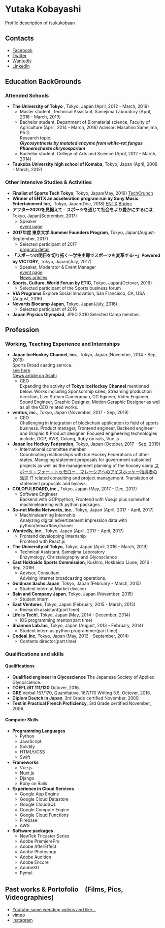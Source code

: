 # Yutaka Kobayashi
Profile description of tsukukobaan

## Contacts
* [Facebook](https://www.facebook.com/tsukukobaan)
* [Twitter](https://twitter.com/tsukukobaan)
* [Wantedly](https://www.wantedly.com/users/277413)
* [LinkedIn](www.linkedin.com/in/tsukukobaan)

## Education BackGrounds
### Attended Schools
- **The University of Tokyo** , Tokyo, Japan (April, 2012 - March, 2019)
  * Master student, Technical Assistant, Samejima Laboratory (April, 2016 - March, 2019)
  * Bachelor student, Department of Biomaterial science, Faculty of Agriculture (April, 2014 - March,  2016)
     Advisor: Masahiro Samejima, Ph.D. \
     Research topic: \
     ***Glycosynthesis by mutated enzyme from white-rot fungus Phanerochaete chrysosporium***
  * Bachelor student, College of Arts and Science (April, 2012 - March, 2014)
- **Tsukuba University high school of Komaba**, Tokyo, Japan (April, 2009 - March, 2012)
	
### Other Intensive Studies & Activities
- **Finalist of Sports Tech Tokyo**, Tokyo, Japan(May, 2019)
    [TechCrunch](https://jp.techcrunch.com/2019/04/26/sports-tech-tokyo-finalist-12/)
- **Winner of ENTX an acceleration program run by Sony Music Entertainment Inc,**, Tokyo, Japan(Dec, 2018)
    [ENTX](https://entx.jp/2018/)
    [Bridge](https://thebridge.jp/2018/12/entx-1st-batch-demo-day)
- **アフター2020を見据えて – スポーツを通じて社会をより豊かにするには**, Tokyo, Japan(September, 2017)　
  * Speaker\
    [event page](http://issuehub.jp/issues/sports/294)
- **2017年度 東京大学 Summer Founders Program**, Tokyo, Japan(August-September, 2017)　
  * Selected participant of 2017\
    [program detail](https://www.ducr.u-tokyo.ac.jp/activity/venture/sfp.html)
- **「スポーツの明日を切り拓く〜学生主導でスポーツを変革する〜」Powered by VICTORY**, Tokyo, Japan(July, 2017)　
  * Speaker, Moderator & Event Manager\
    [event page](https://techplay.jp/event/626615)\
    [News articles](https://victorysportsnews.com/articles/4820)
- **Sports, Culture, World Forum by ETIC**, Tokyo, Japan(Octover, 2016)
  * Selected participant of the Sports business forum
- **VIA Programs** Explore Social Innovation, San Francisco, CA, USA (August, 2016)
- **Novartis Biocamp Japan**, Tokyo, Japan(July, 2016)
  * Selected participant of 2016
- **Japan Physics Olympiad**, JPhO 2010 Selected Camp member.
	
## Profession
### Working, Teaching Experience and Internships
- **Japan IceHockey Channel, inc.**, Tokyo, Japan (November, 2014 - Sep, 2019)\
  Sports Broad casting service.\
	[see here](https://www.facebook.com/tokyo.icehockey.channel)\
	[News article on Asahi](http://www.asahi.com/articles/ASK5231LMK52UTQP001.html)
  * CEO\
  	Expanding the activity of **Tokyo IceHockey Channel** mentioned below.
	Works including Sponsorship sales, Streaming production direction, Live Stream Cameraman, CG Egineer, Video Engineer, Sound Engineer, Graphic Designer, Motion Geraphic Designer as well as all the CEO related works.
- **ventus, inc.**, Tokyo, Japan (November, 2017 - Sep, 2019)
  * CEO\
  	Challenging in integration of blockchain application to field of sports business.
	Product manager, Frontend engineer, Backend engineer and Graphic & Product designer.
	Focused engineering technologies include, GCP, AWS, Golang, Ruby on rails, Vue.js
- **Japan Ice Hockey Federation**, Tokyo, Japan (October, 2017 - Sep, 2019)
  * International committee member\
	Coordinating relationships with Ice Hockey Federations of other states.
	Managing statement proposals for government subsidied projects as well as the management planning of the hocoey camp
	[スポーツ・フォー・トゥモロー　マレーシアへのアイスホッケー指導者の派遣](https://www.mofa.go.jp/mofaj/p_pd/ep/page23_002797.html)
	IT related consulting and project management.
	Translation of statement proposals and bylaws.
- **COLOFULBOARD, inc.**, Tokyo, Japan (May, 2017 - Dec, 2017)
  * Software Engineer\
	Backend with GCP/python, Frontend with Vue.js plus somewhat machinelearning with python packages.
- **So-net Media Networks, inc.**, Tokyo, Japan (April, 2017 - April, 2017)
  * Machinelearning Internship\
	Analyzing digital advertizement impression data with python/tensorflow,chainer
- **Wantedly, inc.**, Tokyo, Japan (April, 2017 - April, 2017)
  * Frontend developping Internship\
	Frontend with React.js
- **The University of Tokyo**, Tokyo, Japan (April, 2016 - March, 2019)
  * Technical Assistant, Samejima Laboratory\
	Enzymology, Christalography and Glycoscience
- **East Hokkaido Sports Commission**, Kushiro, Hokkaido (June, 2016 - Sep, 2019)
  * Advisor, Consultant\
	Advising internet broadcasting operations.
- **Goldman Sachs Japan**, Tokyo, Japan (February - March, 2015)
  * Student intern at Market division
- **Bain and Company Japan**, Tokyo, Japan (November, 2015)
  * Student intern
- **East Ventures**, Tokyo, Japan (February, 2015 - March, 2015)
  * Research assistant(part time)
- **Life is Tech!**, Tokyo, Japan (May, 2014 - December, 2014)
  * iOS programming mentor(part time)
- **Shannon Lab.Inc**, Tokyo, Japan (August, 2013 - February, 2014)
  * Student intern as python programmer(part time)
- **Codeal.Inc**, Tokyo, Japan (May, 2013 - September, 2014)
  * Contents director(part time)

### Qualifications and skills
#### Qualifications
- **Qualified engineer in Glycoscience** The Japanese Society of Applied Glycoscience.
- **TOEFL iBT 111/120** Octover, 2016.
- **GRE** Verbal 157/170, Quantitative, 167/170 Writing 3.5, Octover, 2016.
- **Diplom Deutch in Japan**, 3rd Grade certified November, 2009.
- **Test in Practical French Proficiency**, 3rd Grade certified November, 2006.

#### Computer Skills
- **Programming Languages**
	* Python
	* JavaScript
	* Solidity
	* HTML5/CSS
	* Swift
- **Frameworks**
	* Vue.js
	* Nuxt.js
	* Django
	* Ruby on Rails
- **Experience in Cloud Services**
	* Google App Engine
	* Google Cloud Datastore
	* Google CloudSQL
	* Google Compute Engine
	* Google Cloud Functions
	* Firebase
	* AWS
- **Software packages**
	* NewTek Tricaster Series
	* Adobe PremierePro
	* Adobe AfterEffect
	* Adobe Photoshop
	* Adobe Audition
	* Adobe Encore
	* AdobeXD
	* Pymol
	
## Past works & Portofolio　(Films, Pics, Videographies)
- [Youtube some wedding videos and like...](https://www.youtube.com/watch?v=8G_UF0Ikt58&list=PLYgWQyRc4VBbejH6zE2E4nCixmRFQbAPj)
- [vimeo](https://vimeo.com/282487719)
- [instagram](https://www.instagram.com/tsukukobaan/)
